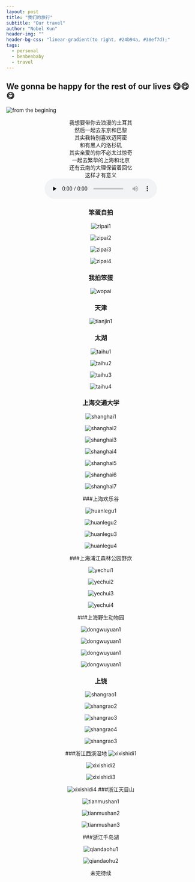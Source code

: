 ```yaml
---
layout: post
title: "我们的旅行"
subtitle: "Our travel"
author: "Nobel Kun"
header-img: ""
header-bg-css: "linear-gradient(to right, #24b94a, #38ef7d);"
tags:
  - personal
  - benbenbaby
  - travel
---
```


## We gonna be happy for the rest of our lives 😋😋😋
![from the begining](http://ww2.sinaimg.cn/large/006tNc79ly1g4uomz8hvrj30d80jgjt9.jpg)

<center>我想要带你去浪漫的土耳其
<center><center>
然后一起去东京和巴黎
<center><center>
其实我特别喜欢迈阿密
<center><center>
和有黑人的洛杉矶
<center><center>
其实亲爱的你不必太过惊奇
<center><center>
一起去繁华的上海和北京
<center><center>
还有云南的大理保留着回忆
<center><center>
这样才有意义
<center>

<audio id="audio" controls="" preload="none">
      <source id="mp3" src="/Users/liangkun/Documents/program/githubBlog/liangkunice.github.io/music/take_you_to_travel.mp3">
      </audio>


### 笨蛋自拍

![zipai1](http://ww4.sinaimg.cn/large/006tNc79ly1g5mitgkwn4j30f00qogpf.jpg)

![zipai2](http://ww4.sinaimg.cn/large/006tNc79ly1g5mitl6z0zj30ci0m8408.jpg)

![zipai3]()

![zipai4]()

### 我拍笨蛋
![wopai](http://ww3.sinaimg.cn/large/006tNc79ly1g5mit9athaj30u01404qq.jpg)

### 天津

![tianjin1](http://ww3.sinaimg.cn/large/006tNc79ly1g5mil4g5rpj30ih0wu0za.jpg)

### 太湖
![taihu1](http://ww2.sinaimg.cn/large/006tNc79ly1g5mimlwbfej30sg0lcn2z.jpg)

![taihu2](http://ww3.sinaimg.cn/large/006tNc79ly1g5minj1mdgj30wu0ihq7w.jpg)

![taihu3](http://ww1.sinaimg.cn/large/006tNc79ly1g5minq5efcj30sg0lcdkb.jpg)

![taihu4](http://ww2.sinaimg.cn/large/006tNc79ly1g5minz3pg5j30wu0ih0w6.jpg)

### 上海交通大学

![shanghai1](http://ww4.sinaimg.cn/large/006tNc79ly1g5miplysarj30ih0wu7ah.jpg)

![shanghai2](http://ww2.sinaimg.cn/large/006tNc79ly1g5miq27o79j30ih0wu43m.jpg)

![shanghai3](http://ww3.sinaimg.cn/large/006tNc79ly1g5mirrbm4tj30wu0ihjwi.jpg)

![shanghai4](http://ww3.sinaimg.cn/large/006tNc79ly1g5miu9khf7j30wu0ihguc.jpg)

![shanghai5](http://ww1.sinaimg.cn/large/006tNc79ly1g5miuqw94zj30sg0lcn3n.jpg)

![shanghai6](http://ww1.sinaimg.cn/large/006tNc79ly1g5miux3xslj30sg0lctev.jpg)

![shanghai7](http://ww1.sinaimg.cn/large/006tNc79ly1g5miv1wawzj30sg0lc79y.jpg)

###上海欢乐谷

![huanlegu1](http://ww4.sinaimg.cn/large/006tNc79ly1g5mixwrptgj30sg0lcgrn.jpg)

![huanlegu2](http://ww1.sinaimg.cn/large/006tNc79ly1g5miy4s5p3j30u0140b2c.jpg)

![huanlegu3](http://ww3.sinaimg.cn/large/006tNc79ly1g5miy7f9saj30sg0lcal3.jpg)

![huanlegu4](http://ww2.sinaimg.cn/large/006tNc79ly1g5miyib802j30sg0lc463.jpg)

###上海浦江森林公园野炊

![yechui1](http://ww3.sinaimg.cn/large/006tNc79ly1g5miyyoc4oj30u0140x6q.jpg)

![yechui2](http://ww1.sinaimg.cn/large/006tNc79ly1g5miz4eqk2j30u0140kjm.jpg)

![yechui3](http://ww4.sinaimg.cn/large/006tNc79ly1g5miz8he4oj30u0140npf.jpg)

![yechui4](http://ww3.sinaimg.cn/large/006tNc79ly1g5mizcerymj30u0140u0x.jpg)

###上海野生动物园

![dongwuyuan1](http://ww3.sinaimg.cn/large/006tNc79ly1g5miziex3ej30u0140u0y.jpg)

![dongwuyuan1](http://ww2.sinaimg.cn/large/006tNc79ly1g5mizt1ujrj30sg0sgk04.jpg)

![dongwuyuan1](http://ww3.sinaimg.cn/large/006tNc79ly1g5mizwtuj9j30u0140kjl.jpg)

![dongwuyuan1](http://ww3.sinaimg.cn/large/006tNc79ly1g5mizzrd51j30sg0lcahm.jpg)



### 上饶
![shangrao1](http://ww4.sinaimg.cn/large/006tNc79ly1g5miqigdqaj30u0140kjm.jpg)

![shangrao2](http://ww3.sinaimg.cn/large/006tNc79ly1g5mircc1ptj30wu0ihdkv.jpg)

![shangrao3](http://ww4.sinaimg.cn/large/006tNc79ly1g5mirhh15nj30u0140u0x.jpg)

![shangrao4](http://ww3.sinaimg.cn/large/006tNc79ly1g5mirlehg2j30wu0ihwjx.jpg)

![shangrao3]()

###浙江西溪湿地
![xixishidi1](http://ww1.sinaimg.cn/large/006tNc79ly1g5mivpic0lj30sg0lctkx.jpg)

![xixishidi2](http://ww1.sinaimg.cn/large/006tNc79ly1g5mivuk1q9j30u01404qu.jpg)

![xixishidi3](http://ww4.sinaimg.cn/large/006tNc79ly1g5mivxkh2ij30sg0lc0zm.jpg)

![xixishidi4](http://ww1.sinaimg.cn/large/006tNc79ly1g5miw1f0vbj30sg0lc14u.jpg)
###浙江天目山

![tianmushan1](http://ww4.sinaimg.cn/large/006tNc79ly1g5miw7f9x4j30wu0ihgth.jpg)

![tianmushan2](http://ww1.sinaimg.cn/large/006tNc79ly1g5miwc84luj30ih0wuteb.jpg)

![tianmushan3](http://ww3.sinaimg.cn/large/006tNc79ly1g5miwfxilvj30wu0ih455.jpg)

###浙江千岛湖

![qiandaohu1](http://ww4.sinaimg.cn/large/006tNc79ly1g5miwxsrnsj30sg0lcte9.jpg)

![qiandaohu2](http://ww2.sinaimg.cn/large/006tNc79ly1g5mix250y2j30u0140u0y.jpg)




未完待续















